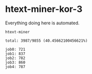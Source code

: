 # htext-miner-kor-3

Everything doing here is automated.

```
htext-miner

total: 3987/9855 (40.45662100456621%)

job0: 721
job1: 837
job2: 782
job3: 860
job4: 787
```
